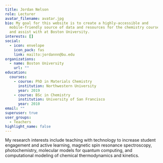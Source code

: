 ```yaml
---
title: Jordan Nelson
role: Lecturer
avatar_filename: avatar.jpg
bio: My goal for this website is to create a highly-accessible and
  mobile-friendly source of data and resources for the chemistry courses I teach
  and assist with at Boston University.
interests: []
social:
  - icon: envelope
    icon_pack: fas
    link: mailto:jordannn@bu.edu
organizations:
  - name: Boston University
    url: ""
education:
  courses:
    - course: PhD in Materials Chemistry
      institution: Northwestern University
      year: 2019
    - course: BSc in Chemistry
      institution: University of San Francisco
      year: 2010
email: ""
superuser: true
user_groups:
  - Teachers
highlight_name: false
---
```

My research interests include teaching with technology to increase student engagement and active learning, magnetic spin resonance spectroscopy, photochemistry, molecular models for quantum computing, and computational modeling of chemical thermodynamics and kinetics.